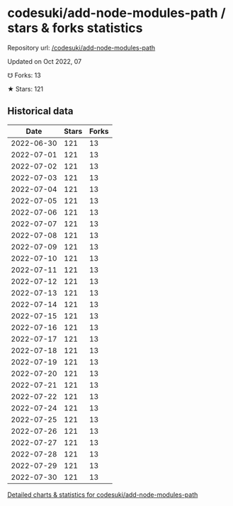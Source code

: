 # codesuki/add-node-modules-path / stars & forks statistics

Repository url: [/codesuki/add-node-modules-path](https://github.com/codesuki/add-node-modules-path)

Updated on Oct 2022, 07

☋ Forks: 13

★ Stars: 121

## Historical data
| Date | Stars | Forks |
|------|-------|-------|
| 2022-06-30 | 121 | 13 | 
| 2022-07-01 | 121 | 13 | 
| 2022-07-02 | 121 | 13 | 
| 2022-07-03 | 121 | 13 | 
| 2022-07-04 | 121 | 13 | 
| 2022-07-05 | 121 | 13 | 
| 2022-07-06 | 121 | 13 | 
| 2022-07-07 | 121 | 13 | 
| 2022-07-08 | 121 | 13 | 
| 2022-07-09 | 121 | 13 | 
| 2022-07-10 | 121 | 13 | 
| 2022-07-11 | 121 | 13 | 
| 2022-07-12 | 121 | 13 | 
| 2022-07-13 | 121 | 13 | 
| 2022-07-14 | 121 | 13 | 
| 2022-07-15 | 121 | 13 | 
| 2022-07-16 | 121 | 13 | 
| 2022-07-17 | 121 | 13 | 
| 2022-07-18 | 121 | 13 | 
| 2022-07-19 | 121 | 13 | 
| 2022-07-20 | 121 | 13 | 
| 2022-07-21 | 121 | 13 | 
| 2022-07-22 | 121 | 13 | 
| 2022-07-24 | 121 | 13 | 
| 2022-07-25 | 121 | 13 | 
| 2022-07-26 | 121 | 13 | 
| 2022-07-27 | 121 | 13 | 
| 2022-07-28 | 121 | 13 | 
| 2022-07-29 | 121 | 13 | 
| 2022-07-30 | 121 | 13 | 


[Detailed charts & statistics for codesuki/add-node-modules-path](https://reviewgithub.com/rep/codesuki/add-node-modules-path)
